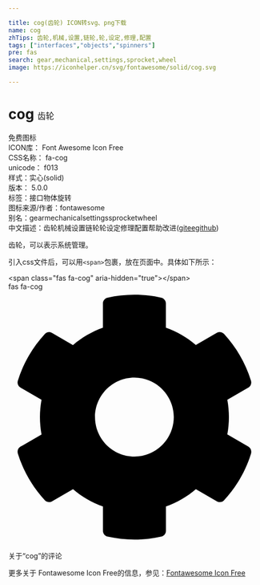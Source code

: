 ```yaml
---

title: cog(齿轮) ICON转svg、png下载
name: cog
zhTips: 齿轮,机械,设置,链轮,轮,设定,修理,配置
tags: ["interfaces","objects","spinners"]
pre: fas
search: gear,mechanical,settings,sprocket,wheel
image: https://iconhelper.cn/svg/fontawesome/solid/cog.svg

---
```


# cog  <small style="font-size: 60%;font-weight: 100">齿轮</small>


<div class="detail-page">
<p>
<span><span class="badge-success badge">免费图标</span> </span>
<br/>
<span>
ICON库：
<span class="badge-secondary badge">Font Awesome Icon Free</span> 
</span>
<br/>
<span>
CSS名称：
<span class="badge-secondary badge">fa-cog</span> 
</span>
<br/>
<span>
unicode：
<span class="badge-secondary badge">f013</span> 
<copy-btn content='f013' btn-title=""></copy-btn>
<copy-btn :content='String.fromCodePoint(parseInt("f013", 16))' btn-title="复制U"></copy-btn>
</span><br/><span>样式：<span class="badge-light badge">实心(solid)</span></span>
<br/>
<span>
版本：
<span class="badge-secondary badge">5.0.0</span> 
</span><br/><span>标签：<span class="badge-light badge"><router-link to="/tags/interfaces.html">接口</router-link></span><span class="badge-light badge"><router-link to="/tags/objects.html">物体</router-link></span><span class="badge-light badge"><router-link to="/tags/spinners.html">旋转</router-link></span></span>
<br/>
<span>图标来源/作者：<span class="badge-light badge">fontawesome</span></span> 
<br/>
<span>别名：<span class="badge-light badge">gear</span><span class="badge-light badge">mechanical</span><span class="badge-light badge">settings</span><span class="badge-light badge">sprocket</span><span class="badge-light badge">wheel</span></span><br/><span class="zh-detail">中文描述：<span class="badge-primary badge">齿轮</span><span class="badge-primary badge">机械</span><span class="badge-primary badge">设置</span><span class="badge-primary badge">链轮</span><span class="badge-primary badge">轮</span><span class="badge-primary badge">设定</span><span class="badge-primary badge">修理</span><span class="badge-primary badge">配置</span><span class="help-link"><span>帮助改进</span>(<a href="https://gitee.com/liuwave/icon-helper/edit/master/json/fontawesome/solid/cog.json" target="_blank" rel="noopener noreferrer">gitee</a><a href="https://github.com/liuwave/icon-helper/edit/master/json/fontawesome/solid/cog.json" target="_blank" rel="noopener noreferrer">github</a></span>)</span><br/>
</p>
</div><div class="description description alert alert-light">齿轮，可以表示系统管理。</div>
<div class="alert alert-dark">
  <i class="fas fa-cog fa-xs"></i>
  <i class="fas fa-cog fa-sm"></i>
  <i class="fas fa-cog fa-lg"></i>
  <i class="fas fa-cog fa-2x"></i>
  <i class="fas fa-cog fa-3x"></i>
  <i class="fas fa-cog fa-5x"></i>
  <i class="fas fa-cog fa-7x"></i>
</div>
<div>
  <p>引入css文件后，可以用<code>&lt;span&gt;</code>包裹，放在页面中。具体如下所示：    
  </p>
  <div class="alert alert-primary" style="font-size: 14px">
    &lt;span class="fas fa-cog" aria-hidden="true"&gt;&lt;/span&gt;
    <copy-btn content='<span class="fas fa-cog" aria-hidden="true"></span>'></copy-btn>
  </div>
  <div class="alert alert-secondary">
    <i class="fas fa-cog"
    style="font-size: 24px"
    aria-hidden="true"></i> fas fa-cog
    <copy-btn content="fas fa-cog" btn-title="复制图标名称"></copy-btn>
  </div>
</div>
<div id="svg" class="svg-wrap">
<svg xmlns="http://www.w3.org/2000/svg" viewBox="0 0 512 512"><path d="M487.4 315.7l-42.6-24.6c4.3-23.2 4.3-47 0-70.2l42.6-24.6c4.9-2.8 7.1-8.6 5.5-14-11.1-35.6-30-67.8-54.7-94.6-3.8-4.1-10-5.1-14.8-2.3L380.8 110c-17.9-15.4-38.5-27.3-60.8-35.1V25.8c0-5.6-3.9-10.5-9.4-11.7-36.7-8.2-74.3-7.8-109.2 0-5.5 1.2-9.4 6.1-9.4 11.7V75c-22.2 7.9-42.8 19.8-60.8 35.1L88.7 85.5c-4.9-2.8-11-1.9-14.8 2.3-24.7 26.7-43.6 58.9-54.7 94.6-1.7 5.4.6 11.2 5.5 14L67.3 221c-4.3 23.2-4.3 47 0 70.2l-42.6 24.6c-4.9 2.8-7.1 8.6-5.5 14 11.1 35.6 30 67.8 54.7 94.6 3.8 4.1 10 5.1 14.8 2.3l42.6-24.6c17.9 15.4 38.5 27.3 60.8 35.1v49.2c0 5.6 3.9 10.5 9.4 11.7 36.7 8.2 74.3 7.8 109.2 0 5.5-1.2 9.4-6.1 9.4-11.7v-49.2c22.2-7.9 42.8-19.8 60.8-35.1l42.6 24.6c4.9 2.8 11 1.9 14.8-2.3 24.7-26.7 43.6-58.9 54.7-94.6 1.5-5.5-.7-11.3-5.6-14.1zM256 336c-44.1 0-80-35.9-80-80s35.9-80 80-80 80 35.9 80 80-35.9 80-80 80z"/></svg>
</div>
<detail full-name='fa-cog'></detail>

<Vssue title="关于“cog”的评论" >关于“cog”的评论</Vssue>
    
<div><p>更多关于  Fontawesome Icon Free的信息，参见：<a target="_blank" href="https://iconhelper.cn/fontawesome.html">Fontawesome Icon Free</a>
</p></div>
